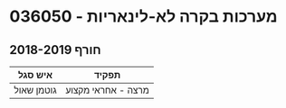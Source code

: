 # 036050 - מערכות בקרה לא-לינאריות

## חורף 2018-2019

| איש סגל | תפקיד |
| ---- | ---- |
| גוטמן שאול | מרצה - אחראי מקצוע |

